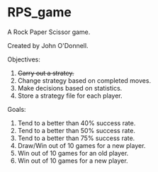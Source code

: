 # RPS_game
A Rock Paper Scissor game.

Created by John O'Donnell. 

Objectives:
  1. <strike>Carry out a stratey. </strike>
  2. Change strategy based on completed moves. 
  3. Make decisions based on statistics. 
  4. Store a strategy file for each player.
  
Goals:
  1. Tend to a better than 40% success rate.
  2. Tend to a better than 50% success rate.
  3. Tend to a better than 75% success rate.
  4. Draw/Win out of 10 games for a new player.
  5. Win out of 10 games for an old player.
  6. Win out of 10 games for a new player.
